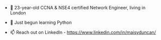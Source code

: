 - 👋 23-year-old CCNA & NSE4 certified Network Engineer, living in London

- 🌱 Just begun learning Python

- 📫 Reach out on LinkedIn - https://www.linkedin.com/in/maisyduncan/



<!---
maisyduncan/maisyduncan is a ✨ special ✨ repository because its `README.md` (this file) appears on your GitHub profile.
You can click the Preview link to take a look at your changes.
--->

